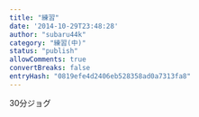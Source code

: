 ```yaml
---
title: "練習"
date: '2014-10-29T23:48:28'
author: "subaru44k"
category: "練習(中)"
status: "publish"
allowComments: true
convertBreaks: false
entryHash: "0819efe4d2406eb528358ad0a7313fa8"
---
```

30分ジョグ
